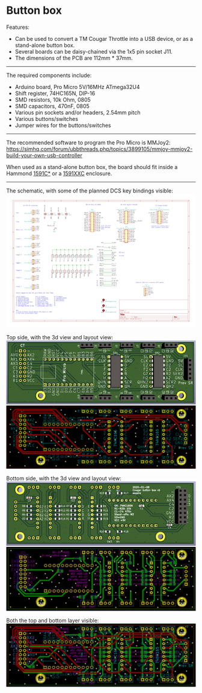 # Button box

Features:
- Can be used to convert a TM Cougar Throttle into a USB device, or as a stand-alone button box.
- Several boards can be daisy-chained via the 1x5 pin socket J11.
- The dimensions of the PCB are 112mm * 37mm.

----

The required components include:
- Arduino board, Pro Micro 5V/16MHz ATmega32U4
- Shift register, 74HC165N, DIP-16
- SMD resistors, 10k Ohm, 0805
- SMD capacitors, 470nF, 0805
- Various pin sockets and/or headers, 2.54mm pitch
- Various buttons/switches
- Jumper wires for the buttons/switches

----

The recommended software to program the Pro Micro is MMJoy2:
<https://simhq.com/forum/ubbthreads.php/topics/3899105/mmjoy-mmjoy2-build-your-own-usb-controller>

When used as a stand-alone button box, the board should fit inside a Hammond [1591C*](1) or a [1591XXC](2) enclosure.

[1]: <http://www.hammondmfg.com/dwg2.htm>
[2]: <http://www.hammondmfg.com/pdf/1591XXC.pdf>

----

[//]: # (Todo: add pictures of a soldered version)

The schematic, with some of the planned DCS key bindings visible:
![](./pics/schema.png)

Top side, with the 3d view and layout view:
![](./pics/front_3d.png)
![](./pics/front_layout.png)

Bottom side, with the 3d view and layout view:
![](./pics/back_3d.png)
![](./pics/back_layout.png)

Both the top and bottom layer visible:
![](./pics/layout.png)
